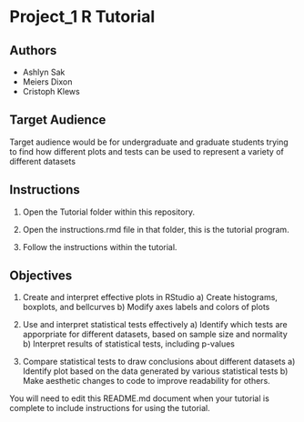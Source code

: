 # Project_1 R Tutorial

## Authors

- Ashlyn Sak
- Meiers Dixon
- Cristoph Klews

## Target Audience

Target audience would be for undergraduate and graduate students trying to find 
how different plots and tests can be used to represent a variety of different datasets

## Instructions
1) Open the Tutorial folder within this repository.

2) Open the instructions.rmd file in that folder, this is the tutorial program.

3) Follow the instructions within the tutorial.


## Objectives

1) Create and interpret effective plots in RStudio
  a) Create histograms, boxplots, and bellcurves
  b) Modify axes labels and colors of plots
  
2) Use and interpret statistical tests effectively
  a) Identify which tests are apporpriate for different datasets, based on sample size and normality
  b) Interpret results of statistical tests, including p-values
  
3) Compare statistical tests to draw conclusions about different datasets
  a) Identify plot based on the data generated by various statistical tests
  b) Make aesthetic changes to code to improve readability for others.

You will need to edit this README.md document when your tutorial is complete to include instructions for using the tutorial.